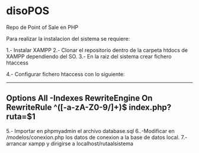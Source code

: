 # disoPOS
 Repo de Point of Sale en PHP

Para realizar la instalacion del sistema se requiere:

1.- Instalar XAMPP
2.- Clonar el repositorio dentro de la carpeta htdocs de XAMPP dependiendo del SO.
3.- En la raiz del sistema crear fichero htaccess

4.- Configurar fichero htaccess con lo siguiente:

---------------
Options All -Indexes
RewriteEngine On 
RewriteRule ^([-a-zA-Z0-9/]+)$ index.php?ruta=$1
----------

5.- Importar en phpmyadmin el archivo database.sql
6..-Modificar en /modelos/conexion.php los datos de conexion a la base de datos local.
7.- arrancar xampp y dirigirse a localhost/rutaalsistema
